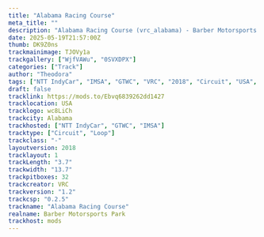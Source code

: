 ```yaml
---
title: "Alabama Racing Course"
meta_title: ""
description: "Alabama Racing Course (vrc_alabama) - Barber Motorsports Park 2018 by VRC"
date: 2025-05-19T21:57:00Z
thumb: DK9Z0ns
trackmainimage: TJOVy1a
trackgallery: ["WjfVAWu", "0SVXDPX"] 
categories: ["Track"]
author: "Theodora"
tags: ["NTT IndyCar", "IMSA", "GTWC", "VRC", "2018", "Circuit", "USA", "Loop"]
draft: false
tracklink: https://mods.to/Ebvq6839262dd1427
tracklocation: USA
tracklogo: wc8LiCh
trackcity: Alabama
trackhosted: ["NTT IndyCar", "GTWC", "IMSA"]
tracktype: ["Circuit", "Loop"]
trackclass: "-" 
layoutversion: 2018
tracklayout: 1
trackLength: "3.7"
trackwidth: "13.7"
trackpitboxes: 32
trackcreator: VRC
trackversion: "1.2"
trackcsp: "0.2.5"
trackname: "Alabama Racing Course"
realname: Barber Motorsports Park
trackhost: mods
---
```


